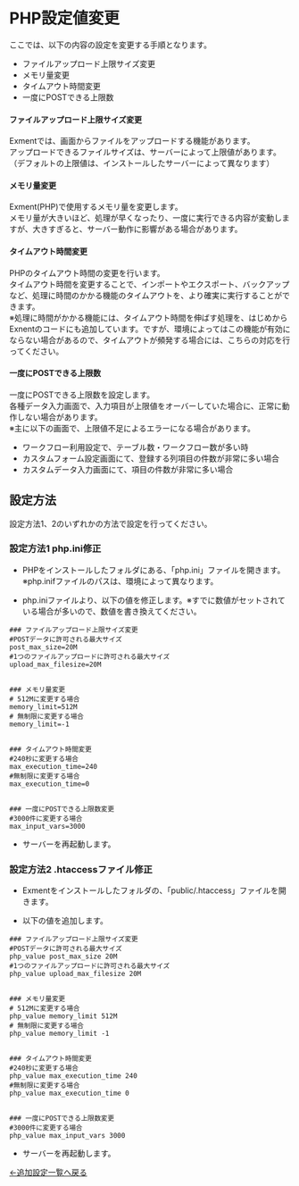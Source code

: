 # PHP設定値変更

ここでは、以下の内容の設定を変更する手順となります。

- ファイルアップロード上限サイズ変更
- メモリ量変更
- タイムアウト時間変更
- 一度にPOSTできる上限数


#### ファイルアップロード上限サイズ変更
Exmentでは、画面からファイルをアップロードする機能があります。  
アップロードできるファイルサイズは、サーバーによって上限値があります。  
（デフォルトの上限値は、インストールしたサーバーによって異なります）  

#### メモリ量変更
Exment(PHP)で使用するメモリ量を変更します。  
メモリ量が大きいほど、処理が早くなったり、一度に実行できる内容が変動しますが、大きすぎると、サーバー動作に影響がある場合があります。

#### タイムアウト時間変更
PHPのタイムアウト時間の変更を行います。  
タイムアウト時間を変更することで、インポートやエクスポート、バックアップなど、処理に時間のかかる機能のタイムアウトを、より確実に実行することができます。  
※処理に時間がかかる機能には、タイムアウト時間を伸ばす処理を、はじめからExnentのコードにも追加しています。ですが、環境によってはこの機能が有効にならない場合があるので、タイムアウトが頻発する場合には、こちらの対応を行ってください。

#### 一度にPOSTできる上限数
一度にPOSTできる上限数を設定します。  
各種データ入力画面で、入力項目が上限値をオーバーしていた場合に、正常に動作しない場合があります。  
※主に以下の画面で、上限値不足によるエラーになる場合があります。  

- ワークフロー利用設定で、テーブル数・ワークフロー数が多い時
- カスタムフォーム設定画面にて、登録する列項目の件数が非常に多い場合
- カスタムデータ入力画面にて、項目の件数が非常に多い場合




## 設定方法
設定方法1、2のいずれかの方法で設定を行ってください。


### 設定方法1 php.ini修正

- PHPをインストールしたフォルダにある、「php.ini」ファイルを開きます。※php.inifファイルのパスは、環境によって異なります。

- php.iniファイルより、以下の値を修正します。※すでに数値がセットされている場合が多いので、数値を書き換えてください。

~~~
### ファイルアップロード上限サイズ変更
#POSTデータに許可される最大サイズ
post_max_size=20M
#1つのファイルアップロードに許可される最大サイズ
upload_max_filesize=20M


### メモリ量変更
# 512Mに変更する場合
memory_limit=512M
# 無制限に変更する場合
memory_limit=-1


### タイムアウト時間変更
#240秒に変更する場合
max_execution_time=240
#無制限に変更する場合
max_execution_time=0


### 一度にPOSTできる上限数変更
#3000件に変更する場合
max_input_vars=3000
~~~

- サーバーを再起動します。


### 設定方法2 .htaccessファイル修正
- Exmentをインストールしたフォルダの、「public/.htaccess」ファイルを開きます。

- 以下の値を追加します。

~~~
### ファイルアップロード上限サイズ変更
#POSTデータに許可される最大サイズ
php_value post_max_size 20M
#1つのファイルアップロードに許可される最大サイズ
php_value upload_max_filesize 20M


### メモリ量変更
# 512Mに変更する場合
php_value memory_limit 512M
# 無制限に変更する場合
php_value memory_limit -1


### タイムアウト時間変更
#240秒に変更する場合
php_value max_execution_time 240
#無制限に変更する場合
php_value max_execution_time 0


### 一度にPOSTできる上限数変更
#3000件に変更する場合
php_value max_input_vars 3000
~~~

- サーバーを再起動します。

[←追加設定一覧へ戻る](/ja/quickstart_more)